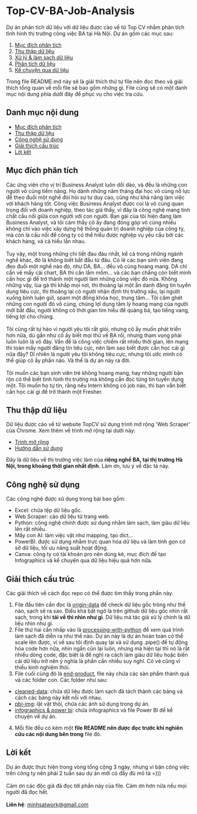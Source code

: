 # Top-CV-BA-Job-Analysis
Dự án phân tích dữ liệu với dữ liệu được cào về từ Top CV nhằm phân tích tình hình thị trường công việc BA tại Hà Nội.
Dự án gồm các mục sau: 
1. [Mục đích phân tích](#Mục-đích-phân-tích) 
2. [Thu thập dữ liệu](#Thu-thập-dữ-liệu)
3. [Xử lý & làm sạch dữ liệu](https://github.com/hinmfm/Top-CV-BA-Job-Analysis/tree/main/processing-with-python)
4. [Phân tích dữ liệu](https://github.com/hinmfm/Top-CV-BA-Job-Analysis/tree/main/end-product)
5. [Kể chuyện qua dữ liệu](https://github.com/hinmfm/Top-CV-BA-Job-Analysis/tree/main/end-product/infographics%20%26%20powerbi)

Trong file README.md này sẽ là giải thích thứ tự file nên đọc theo và giải thích tổng quan về mỗi file sẽ bao gồm những gì. File cũng sẽ có một danh mục nội dung phía dưới đây để phục vụ cho việc tra cứu.
## Danh mục nội dung
- [Mục đích phân tích](#Mục-đích-phân-tích)
- [Thu thập dữ liệu](#Thu-thập-dữ-liệu)
- [Công nghệ sử dụng](#Công-nghệ-sử-dụng)
- [Giải thích cấu trúc](#Giải-thích-cấu-trúc)
- [Lời kết](#Lời-kết)

## Mục đích phân tích
Các ứng viên cho vị trí Business Analyst luôn dồi dào, và đều là những con người vô cùng tiềm năng. Họ dành những năm tháng đại học vô cùng nỗ lực để theo đuổi một nghề đòi hỏi 
sự tư duy cao, cũng như khả năng làm việc với khách hàng tốt. Công việc Business Analyst được coi là vô cùng quan trọng đối với doanh nghiệp, theo tác giả thấy, vì đây là công nghệ
mang tính chất cầu nối giữa con người với con người. Bạn gái của tôi hiện đang làm Business Analyst, và tôi cảm thấy cô ấy đang đóng góp vô cùng nhiều không chỉ vào việc xây dựng hệ thống 
quản trị doanh nghiệp của công ty, mà còn là cầu nối để công ty có thể hiểu được nghiệp vụ yêu cầu bởi các khách hàng, và cả hiểu lẫn nhau.
<br>
<br>
Tuy vậy, một trong những chi tiết đau đáu nhất, kể cả trong những ngành nghề khác, đó là không biết bắt đầu từ đâu. Có lẽ các bạn sinh viên đang đeo đuổi một nghề nào đó, như DA, BA... đều vô cùng hoang mang. DA chỉ cần vẽ mấy cái chart, BA thì cần lắm mồm... và các bạn chẳng còn biết mình cần học gì để trở thành một người làm những công việc đó nữa. Không những vậy, lùa gà thì khắp mọi nơi, thi thoảng lại một ẩn danh đăng tin tuyển dụng tiêu cực, thi thoảng lại có người nhận định thị trường xấu, lại người xuống bình luận gửi, spam một đống khóa học, trung tâm... Tôi căm ghét những con người đó vô cùng, chúng lợi dụng tâm lý hoang mang của người mới bắt đầu, người không có thời gian tìm hiểu để quảng bá, tạo tiếng vang, tiếng lợi cho chúng.
<br>
<br>
Tôi cũng rất tự hào vì người yêu tôi rất giỏi, nhưng cô ấy muốn phát triển hơn nữa, dù gần như cô ấy biết mọi thứ về BA rồi, nhưng tham vọng phải luôn luôn là vô đáy. Vấn đề là công việc chiếm rất nhiều thời gian, lên mạng thì toàn mấy người đăng tin tiêu cực, nên làm sao biết được cần học cái gì nữa đây? Dĩ nhiên là người yêu tôi không tiêu cực, nhưng tôi ước mình có thể giúp cô ấy phần nào. Và thế là dự án này ra đời.
<br>
<br>
Tôi muốn các bạn sinh viên trẻ không hoang mang, hay những người bận rộn có thể biết tình hình thị trường mà không cần đọc từng tin tuyển dụng một. Tôi muốn họ tự tin, rằng nếu Intern không có job nào, thì bạn vẫn biết cần học cái gì để trở thành một Fresher.

## Thu thập dữ liệu
Dữ liệu được cào về từ website TopCV sử dụng trình mở rộng 'Web Scraper' của Chrome. Xem thêm về trình mở rộng tại dưới này:
- [Trình mở rộng](https://chromewebstore.google.com/detail/web-scraper-free-web-scra/jnhgnonknehpejjnehehllkliplmbmhn)
- [Hướng dẫn sử dụng](https://www.youtube.com/@WebScraper)

Đây là dữ liệu về thị trường việc làm của <b> riêng nghề BA, tại thị trường Hà Nội, trong khoảng thời gian nhất định</b>. Làm ơn, lưu ý về đặc tả này.

## Công nghệ sử dụng
Các công nghệ được sử dụng trong bài bao gồm:
- Excel: chứa tệp dữ liệu gốc.
- Web Scraper: cào dữ liệu từ trang web.
- Python: công nghệ chính được sử dụng nhằm làm sạch, làm giàu dữ liệu lên rất nhiều.
- Mấy con AI: làm việc vặt như mapping, tạo dict...
- PowerBI: được sử dụng nhằm trực quan hóa dữ liệu và làm tinh gọn cơ sở dữ liệu, tối ưu năng suất hoạt động.
- Canva: công ty có tài khoản pro nên dùng ké, mục đích để tạo Infographics và kể chuyện qua dữ liệu hiệu quả hơn nữa.

## Giải thích cấu trúc
Các giải thích về cách đọc repo có thể được tìm thấy trong phần này.
1. File đầu tiên cần đọc là [origin-data](https://github.com/hinmfm/Top-CV-BA-Job-Analysis/tree/main/origin-data) để check dữ liệu gốc trông như thế nào, sạch sẽ ra sao. Điều khá bất ngờ là trên github dữ liệu gốc nhìn rất sạch, trong khi <b>tải về thì nhìn như gì</b>. Dữ liệu mà tác giả xử lý chính là dữ liệu nhìn như gì.
2. File thứ hai cần nhấp vào là [processing-with-python](https://github.com/hinmfm/Top-CV-BA-Job-Analysis/tree/main/processing-with-python) để xem quá trình làm sạch đã diễn ra như thế nào. Dự án này là dự án hoàn toàn có thể scale lên được, vì về sau tôi định quay lại và sử dụng .pipe() để tự động hóa code hơn nữa, nhìn ngắn cũn lại luôn, nhưng mà hiện tại thì nó là rất nhiều dòng code, đặc biệt là để nghĩ ra cách làm giàu dữ liệu hoặc biến cái dữ liệu trở nên ý nghĩa là phần cần nhiều suy nghĩ. Có vẻ cũng vì thiếu kinh nghiệm thôi.
3. File cuối cùng đó là [end-product](https://github.com/hinmfm/Top-CV-BA-Job-Analysis/tree/main/end-product), file này chứa các sản phẩm thành quả và các folder con. Các folder như sau:
- [cleaned-data](https://github.com/hinmfm/Top-CV-BA-Job-Analysis/tree/main/end-product/cleaned-data): chứa dữ liệu được làm sạch đã tách thành các bảng và cách các bảng này kết nối với nhau.
- [pbi-img](https://github.com/hinmfm/Top-CV-BA-Job-Analysis/tree/main/end-product/pbi-img): lặt vặt thôi, chứa các ảnh sử dụng trong dự án.
- [infographics & power bi](https://github.com/hinmfm/Top-CV-BA-Job-Analysis/tree/main/end-product/infographics%20%26%20powerbi): chứa infographics và file Power BI để kể chuyện về dự án.
4. Mỗi file đều có kèm một <b>file README nên được đọc trước khi nghiên cứu các nội dung bên trong</b> file đó.

## Lời kết
Dự án được thực hiện trong vòng tổng cộng 3 ngày, nhưng vì bận công việc trên công ty nên phải 2 tuần sau dự án mới có đầy đủ mô tả =)))
<br>
<br>
Cảm ơn các độc giả đã đọc tới phần này của file. Cảm ơn hơn nữa nếu mọi người đã đọc hết.
<br>
<br>
<b>Liên hệ</b>: minhsatwork@gmail.com
